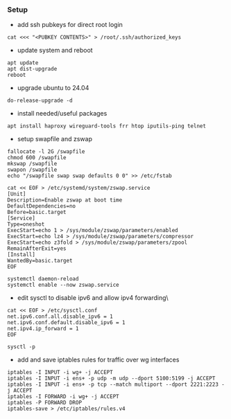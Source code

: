 ### Setup

- add ssh pubkeys for direct root login
```
cat <<< "<PUBKEY CONTENTS>" > /root/.ssh/authorized_keys
```

- update system and reboot
```
apt update
apt dist-upgrade
reboot
```

- upgrade ubuntu to 24.04
```
do-release-upgrade -d
```

- install needed/useful packages
```
apt install haproxy wireguard-tools frr htop iputils-ping telnet
```

- setup swapfile and zswap
```
fallocate -l 2G /swapfile
chmod 600 /swapfile
mkswap /swapfile
swapon /swapfile
echo "/swapfile swap swap defaults 0 0" >> /etc/fstab

cat << EOF > /etc/systemd/system/zswap.service
[Unit]
Description=Enable zswap at boot time
DefaultDependencies=no
Before=basic.target
[Service]
Type=oneshot
ExecStart=echo 1 > /sys/module/zswap/parameters/enabled
ExecStart=echo lz4 > /sys/module/zswap/parameters/compressor
ExecStart=echo z3fold > /sys/module/zswap/parameters/zpool
RemainAfterExit=yes
[Install]
WantedBy=basic.target
EOF

systemctl daemon-reload
systemctl enable --now zswap.service
```

- edit sysctl to disable ipv6 and allow ipv4 forwarding\
```
cat << EOF > /etc/sysctl.conf
net.ipv6.conf.all.disable_ipv6 = 1
net.ipv6.conf.default.disable_ipv6 = 1
net.ipv4.ip_forward = 1
EOF

sysctl -p
```

- add and save iptables rules for traffic over wg interfaces
```
iptables -I INPUT -i wg+ -j ACCEPT
iptables -I INPUT -i ens+ -p udp -m udp --dport 5100:5199 -j ACCEPT
iptables -I INPUT -i ens+ -p tcp --match multiport --dport 2221:2223 -j ACCEPT
iptables -I FORWARD -i wg+ -j ACCEPT
iptables -P FORWARD DROP
iptables-save > /etc/iptables/rules.v4
```
